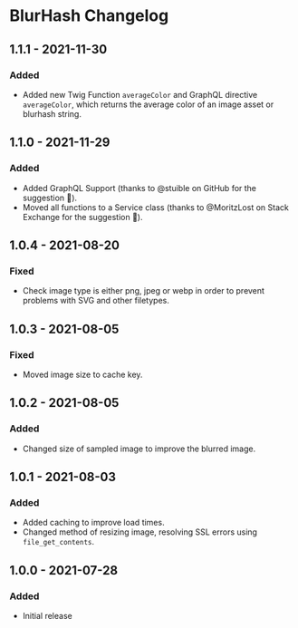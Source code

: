 # BlurHash Changelog

## 1.1.1 - 2021-11-30

### Added

- Added new Twig Function `averageColor` and GraphQL directive `averageColor`, which returns the average color of an image asset or blurhash string.

## 1.1.0 - 2021-11-29

### Added

- Added GraphQL Support (thanks to @stuible on GitHub for the suggestion 🙌).
- Moved all functions to a Service class (thanks to @MoritzLost on Stack Exchange for the suggestion 🙌).

## 1.0.4 - 2021-08-20

### Fixed

- Check image type is either png, jpeg or webp in order to prevent problems with SVG and other filetypes.

## 1.0.3 - 2021-08-05

### Fixed

- Moved image size to cache key.

## 1.0.2 - 2021-08-05

### Added

- Changed size of sampled image to improve the blurred image.

## 1.0.1 - 2021-08-03

### Added

- Added caching to improve load times.
- Changed method of resizing image, resolving SSL errors using `file_get_contents`.

## 1.0.0 - 2021-07-28

### Added

- Initial release
